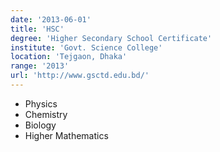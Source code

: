 ```yaml
---
date: '2013-06-01'
title: 'HSC'
degree: 'Higher Secondary School Certificate'
institute: 'Govt. Science College'
location: 'Tejgaon, Dhaka'
range: '2013'
url: 'http://www.gsctd.edu.bd/'
---
```


- Physics
- Chemistry
- Biology
- Higher Mathematics
